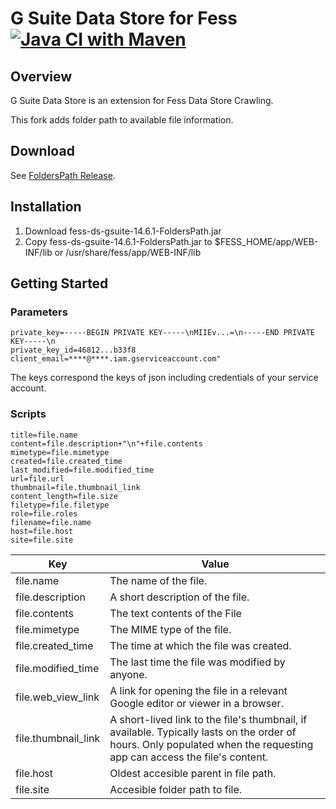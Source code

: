 G Suite Data Store for Fess
[![Java CI with Maven](https://github.com/codelibs/fess-ds-gsuite/actions/workflows/maven.yml/badge.svg)](https://github.com/codelibs/fess-ds-gsuite/actions/workflows/maven.yml)
==========================

## Overview

G Suite Data Store is an extension for Fess Data Store Crawling.

This fork adds folder path to available file information.

## Download

See [FoldersPath Release](https://github.com/Jarek-Rolski/fess-ds-gsuite/releases/tag/14.6.1-FoldersPath).

## Installation

1. Download  fess-ds-gsuite-14.6.1-FoldersPath.jar 
2. Copy  fess-ds-gsuite-14.6.1-FoldersPath.jar  to $FESS\_HOME/app/WEB-INF/lib or /usr/share/fess/app/WEB-INF/lib

## Getting Started

### Parameters

```
private_key=-----BEGIN PRIVATE KEY-----\nMIIEv...=\n-----END PRIVATE KEY-----\n
private_key_id=46812...b33f8
client_email=****@****.iam.gserviceaccount.com"
```

The keys correspond the keys of json including credentials of your service account.

### Scripts

```
title=file.name
content=file.description+"\n"+file.contents
mimetype=file.mimetype
created=file.created_time
last_modified=file.modified_time
url=file.url
thumbnail=file.thumbnail_link
content_length=file.size
filetype=file.filetype
role=file.roles
filename=file.name
host=file.host
site=file.site
```

| Key | Value |
| --- | --- |
| file.name | The name of the file. |
| file.description | A short description of the file. |
| file.contents | The text contents of the File |
| file.mimetype | The MIME type of the file. |
| file.created_time | The time at which the file was created. |
| file.modified_time | The last time the file was modified by anyone. |
| file.web_view_link | A link for opening the file in a relevant Google editor or viewer in a browser. |
| file.thumbnail_link | A short-lived link to the file's thumbnail, if available. Typically lasts on the order of hours. Only populated when the requesting app can access the file's content. |
| file.host | Oldest accesible parent in file path. |
| file.site | Accesible folder path to file. |
